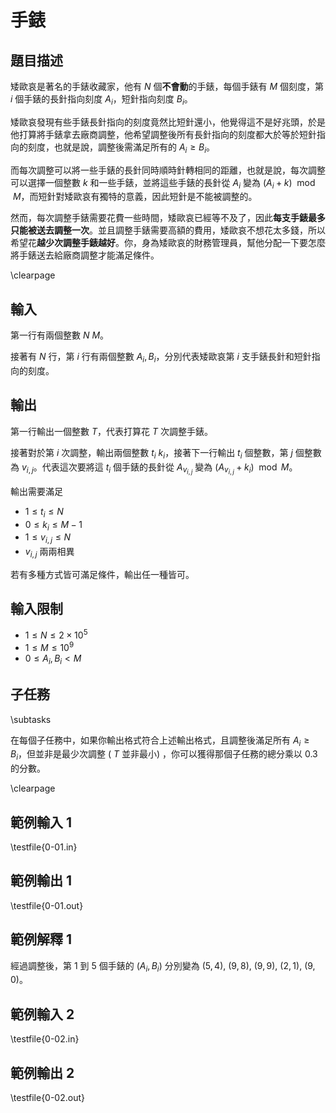 # 手錶

## 題目描述

矮歐哀是著名的手錶收藏家，他有 $N$ 個**不會動**的手錶，每個手錶有 $M$ 個刻度，第 $i$ 個手錶的長針指向刻度 $A_i$，短針指向刻度 $B_i$。

矮歐哀發現有些手錶長針指向的刻度竟然比短針還小，他覺得這不是好兆頭，於是他打算將手錶拿去廠商調整，他希望調整後所有長針指向的刻度都大於等於短針指向的刻度，也就是說，調整後需滿足所有的 $A_i \ge B_i$。

而每次調整可以將一些手錶的長針同時順時針轉相同的距離，也就是說，每次調整可以選擇一個整數 $k$ 和一些手錶，並將這些手錶的長針從 $A_i$ 變為 $(A_i + k) \mod M$，而短針對矮歐哀有獨特的意義，因此短針是不能被調整的。

然而，每次調整手錶需要花費一些時間，矮歐哀已經等不及了，因此**每支手錶最多只能被送去調整一次**。並且調整手錶需要高額的費用，矮歐哀不想花太多錢，所以希望花**越少次調整手錶越好**。你，身為矮歐哀的財務管理員，幫他分配一下要怎麼將手錶送去給廠商調整才能滿足條件。


\clearpage

## 輸入
第一行有兩個整數 $N$ $M$。

接著有 $N$ 行，第 $i$ 行有兩個整數 $A_i, B_i$，分別代表矮歐哀第 $i$ 支手錶長針和短針指向的刻度。

## 輸出
第一行輸出一個整數 $T$，代表打算花 $T$ 次調整手錶。

接著對於第 $i$ 次調整，輸出兩個整數 $t_i$ $k_i$，接著下一行輸出 $t_i$ 個整數，第 $j$ 個整數為 $v_{i,j}$。代表這次要將這 $t_i$ 個手錶的長針從 $A_{v_{i,j}}$ 變為 $(A_{v_{i,j}} + k_i) \mod M$。

輸出需要滿足

* $1 \le t_i \le N$ 
* $0 \le k_i \le M - 1$
* $1 \le v_{i, j} \le N$
* $v_{i, j}$ 兩兩相異 

若有多種方式皆可滿足條件，輸出任一種皆可。

## 輸入限制
* $1 \le N \le 2 \times 10^5$
* $1 \le M \le 10^9$
* $0 \le A_i, B_i < M$

## 子任務
\subtasks

在每個子任務中，如果你輸出格式符合上述輸出格式，且調整後滿足所有 $A_i \ge B_i$，但並非是最少次調整 ( $T$ 並非最小) ，你可以獲得那個子任務的總分乘以 $0.3$ 的分數。


\clearpage

## 範例輸入 1
\testfile{0-01.in}

## 範例輸出 1
\testfile{0-01.out}


## 範例解釋 1
經過調整後，第 $1$ 到 $5$ 個手錶的 $(A_i, B_i)$ 分別變為 $(5, 4)$, $(9, 8)$, $(9, 9)$, $(2, 1)$, $(9, 0)$。

## 範例輸入 2
\testfile{0-02.in}

## 範例輸出 2
\testfile{0-02.out}


